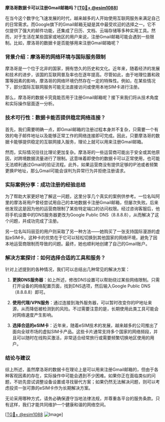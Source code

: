 **摩洛哥数据卡可以注册Gmail邮箱吗？[[TG💪+ @esim1088](https://t.me/s/esim1088)]**

在当今这个数字化飞速发展的时代，越来越多的人开始使用互联网服务来满足自己的日常需求。而Google旗下的Gmail邮箱无疑是其中最受欢迎的选择之一。它不仅提供了强大的邮件功能，还集成了日历、文档、云端存储等多种实用工具。然而，对于生活在某些国家或地区的用户来说，注册Gmail邮箱可能会遇到一些限制。比如，摩洛哥的数据卡是否能够用来注册Gmail邮箱呢？

### 背景介绍：摩洛哥的网络环境与国际服务限制

摩洛哥是一个位于北非的国家，拥有悠久的历史和文化。近年来，随着经济的发展和技术的进步，该国的互联网普及率也在逐年提高。尽管如此，由于地理位置和政策等因素的影响，摩洛哥的网络环境仍然存在一定的特殊性。例如，在某些情况下，部分国际互联网服务可能无法直接访问或使用本地SIM卡进行注册。

那么，摩洛哥的数据卡究竟能否用于注册Gmail邮箱呢？接下来我们将从技术角度和实际操作层面逐一分析。

### 技术可行性：数据卡能否提供稳定网络连接？

首先，我们需要明确一点，即Gmail邮箱的注册过程本身并不复杂，只需要一个有效的电子邮件地址以及能够正常工作的网络连接即可完成。因此，只要摩洛哥的数据卡能够提供稳定的互联网接入服务，理论上就可以用来注册Gmail邮箱。

然而，实际情况往往比理论更加复杂。摩洛哥的一些运营商可能出于安全或其他原因，对跨境数据流量进行了限制。这意味着即使你的数据卡可以正常使用，也可能无法顺利通过Gmail的验证流程。此外，如果运营商没有提供足够的IP池或者频繁更换IP地址，那么Gmail可能会误判为异常行为并拒绝注册请求。

### 实际案例分享：成功注册的经验总结

为了帮助大家更好地了解这一问题，这里分享几个真实的案例供参考。一位名叫阿里的摩洛哥用户曾经尝试用自己的本地数据卡注册Gmail邮箱，但屡次失败。后来他发现这是因为他的运营商限制了某些特定端口的访问权限。经过咨询客服后，他将手机设置中的DNS服务器更改为Google Public DNS（8.8.8.8），从而解决了这个问题，并成功完成了注册。

另一位名叫玛丽亚的用户则采取了另一种方法——她购买了一张支持国际漫游的虚拟eSIM卡。这种卡的优势在于它可以轻松切换到其他国家的网络环境，避免了因本地运营商限制而导致的问题。最终，她也顺利地创建了自己的Gmail账户。

### 解决方案探讨：如何选择合适的工具和服务？

针对上述提到的各种情况，我们可以总结出几种常见的解决方案：

1. **更换DNS服务器**：如上所述，修改DNS设置可以帮助绕过某些网络限制。只需打开设备的网络配置页面，找到DNS选项，然后输入Google Public DNS（8.8.8.8）即可。
   
2. **使用代理/VPN服务**：通过连接到海外服务器，可以暂时改变你的IP地址来源，从而降低被检测到的风险。不过需要注意的是，长期使用此类工具可能会对网络速度产生影响。

3. **选择合适的eSIM卡**：近年来，随着eSIM技术的发展，越来越多的公司推出了面向全球市场的虚拟SIM卡产品。这些卡片通常支持多个国家的网络频段，并且可以随时在线购买激活，非常适合经常旅行或需要频繁切换地区使用的用户。

### 结论与建议

综上所述，虽然摩洛哥的数据卡在理论上是可以用来注册Gmail邮箱的，但由于各种客观因素的存在，实际操作中可能会遇到不少困难。如果你正在面临类似的问题，不妨先尝试调整设备设置或寻找替代方案；如果仍然无法解决问题，则可以考虑投资一张可靠的eSIM卡作为长期解决方案。

无论采用哪种方式，请务必确保遵守当地法律法规，并尊重各平台的服务条款。只有这样，我们才能共同维护一个健康和谐的网络空间。

[[TG💪+ @esim1088](https://t.me/s/esim1088) ![Image](https://i.postimg.cc/4NQfJmqS/Snipaste-2025-05-13-00-14-12.png)]
